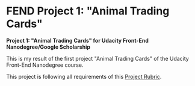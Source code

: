 # FEND Project 1: "Animal Trading Cards"

**Project 1: "Animal Trading Cards" for Udacity Front-End Nanodegree/Google Scholarship**

This is my result of the first project "Animal Trading Cards" of the Udacity Front-End Nanodegree course.

This project is following all requirements of this [Project Rubric](https://review.udacity.com/#!/rubrics/151/view).

